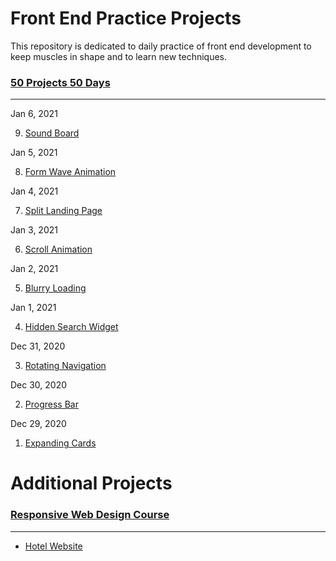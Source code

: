 # Front End Practice Projects
This repository is dedicated to daily practice of front end development to keep muscles in shape and to learn new techniques.  

### [50 Projects 50 Days](https://www.udemy.com/course/50-projects-50-days/)
---

Jan 6, 2021

9. [Sound Board](https://nathanjh-28.github.io/frontend_exercises/sound_board/index.html)

Jan 5, 2021

8. [Form Wave Animation](https://nathanjh-28.github.io/frontend_exercises/form_wave_animation/index.html) 

Jan 4, 2021

7. [Split Landing Page](https://nathanjh-28.github.io/frontend_exercises/split_landing_page/index.html) 

Jan 3, 2021

6. [Scroll Animation](https://nathanjh-28.github.io/frontend_exercises/scroll_animation/index.html) 

Jan 2, 2021

5. [Blurry Loading](https://nathanjh-28.github.io/frontend_exercises/blurry_loading/index.html) 

Jan 1, 2021

4. [Hidden Search Widget](https://nathanjh-28.github.io/hidden_search_widget/form_wave_animation/index.html) 

Dec 31, 2020

3. [Rotating Navigation](https://nathanjh-28.github.io/rotating_navigation/form_wave_animation/index.html) 

Dec 30, 2020

2. [Progress Bar](https://nathanjh-28.github.io/frontend_exercises/progress_bar/index.html) 

Dec 29, 2020

1. [Expanding Cards](https://nathanjh-28.github.io/expanding_cards/form_wave_animation/index.html) 


# Additional Projects


### [Responsive Web Design Course](https://www.udemy.com/course/modern-html-css-from-the-beginning/)

---
- [Hotel Website](https://nathanjh-28.github.io/expanding_cards/hotel_website/index.html) 